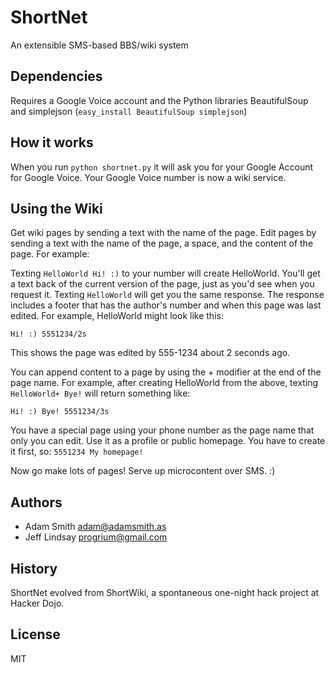 ShortNet
=========
An extensible SMS-based BBS/wiki system

Dependencies
------------
Requires a Google Voice account and the Python libraries BeautifulSoup and simplejson (`easy_install BeautifulSoup simplejson`)

How it works
------------
When you run `python shortnet.py` it will ask you for your Google Account for 
Google Voice. Your Google Voice number is now a wiki service.

Using the Wiki
--------------
Get wiki pages by sending a text with the name of the page. Edit pages by sending a text with the name of the page, a space, and the content of the page. For example:

Texting `HelloWorld Hi! :)` to your number will create HelloWorld. You'll get a text back of the current version of the page, just as you'd see when you request it. Texting `HelloWorld` will get you the same response. The response includes a footer that has the author's number and when this page was last edited. For example, HelloWorld might look like this:

`Hi! :) 5551234/2s`

This shows the page was edited by 555-1234 about 2 seconds ago.

You can append content to a page by using the + modifier at the end of the page name. For example, after creating HelloWorld from the above, texting `HelloWorld+ Bye!` will return something like:

`Hi! :) Bye! 5551234/3s`

You have a special page using your phone number as the page name that only you can edit. Use it as a profile or public homepage. You have to create it first, so: `5551234 My homepage!`

Now go make lots of pages! Serve up microcontent over SMS. :)

Authors
-------
 * Adam Smith <adam@adamsmith.as>
 * Jeff Lindsay <progrium@gmail.com>

History
-------
ShortNet evolved from ShortWiki, a spontaneous one-night hack project at Hacker Dojo.

License
-------
MIT